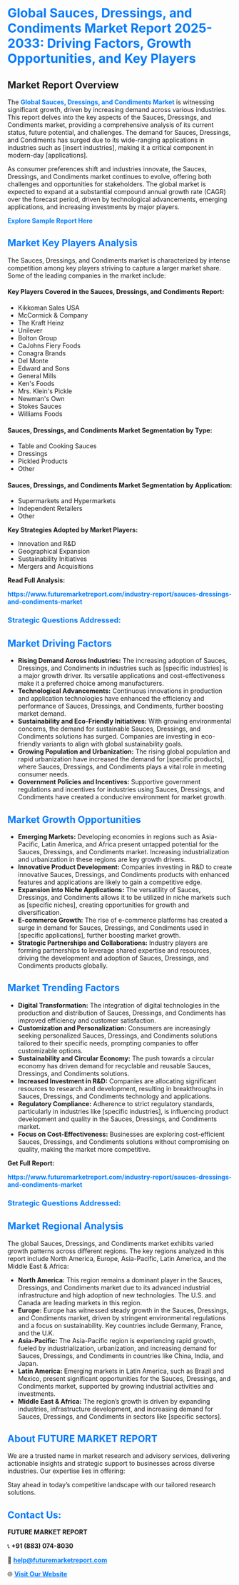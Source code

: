 <h1 style="color: #007BFF;">Global Sauces, Dressings, and Condiments Market Report 2025-2033: Driving Factors, Growth Opportunities, and Key Players</h1>

<section id="overview">
<h2>Market Report Overview</h2>
<p>The <a href="https://www.futuremarketreport.com/industry-report/sauces-dressings-and-condiments-market" style="color: #007BFF; text-decoration: none;"><strong>Global Sauces, Dressings, and Condiments Market</strong></a> is witnessing significant growth, driven by increasing demand across various industries. This report delves into the key aspects of the Sauces, Dressings, and Condiments market, providing a comprehensive analysis of its current status, future potential, and challenges. The demand for Sauces, Dressings, and Condiments has surged due to its wide-ranging applications in industries such as [insert industries], making it a critical component in modern-day [applications].</p>
<p>As consumer preferences shift and industries innovate, the Sauces, Dressings, and Condiments market continues to evolve, offering both challenges and opportunities for stakeholders. The global market is expected to expand at a substantial compound annual growth rate (CAGR) over the forecast period, driven by technological advancements, emerging applications, and increasing investments by major players.</p>
</section>

<section id="overview">
<p><a href="https://www.futuremarketreport.com/request-sample/reportId=33490" style="color: #007BFF; text-decoration: none;"><strong>Explore Sample Report Here</strong></a></p>
</section>

<section id="key-players">
<h2 style="color: #007BFF;">Market Key Players Analysis</h2>
<p>The Sauces, Dressings, and Condiments market is characterized by intense competition among key players striving to capture a larger market share. Some of the leading companies in the market include:</p>
<h4>Key Players Covered in the Sauces, Dressings, and Condiments Report:</h4>
<ul><li>Kikkoman Sales USA</li><li>McCormick &amp; Company</li><li>The Kraft Heinz</li><li>Unilever</li><li>Bolton Group</li><li>CaJohns Fiery Foods</li><li>Conagra Brands</li><li>Del Monte</li><li>Edward and Sons</li><li>General Mills</li><li>Ken&#039;s Foods</li><li>Mrs. Klein&#039;s Pickle</li><li>Newman&#039;s Own</li><li>Stokes Sauces</li><li>Williams Foods</li></ul>
<h4>Sauces, Dressings, and Condiments Market Segmentation by Type:</h4>
<ul><li>Table and Cooking Sauces</li><li>Dressings</li><li>Pickled Products</li><li>Other</li></ul>

<h4>Sauces, Dressings, and Condiments Market Segmentation by Application:</h4>
<ul><li>Supermarkets and Hypermarkets</li><li>Independent Retailers</li><li>Other</li></ul>
<p><strong>Key Strategies Adopted by Market Players:</strong></p>
<ul>
<li>Innovation and R&D</li>
<li>Geographical Expansion</li>
<li>Sustainability Initiatives</li>
<li>Mergers and Acquisitions</li>
</ul>
</section>

<section>
<p><strong>Read Full Analysis: </strong></p><a href="https://www.futuremarketreport.com/industry-report/sauces-dressings-and-condiments-market" style="color: #007BFF; text-decoration: none;"><strong>https://www.futuremarketreport.com/industry-report/sauces-dressings-and-condiments-market</strong></a>
<h3 style="color: #007BFF;">Strategic Questions Addressed:</h3>
</section>

<section id="driving-factors">
<h2 style="color: #007BFF;">Market Driving Factors</h2>
<ul>
<li><strong>Rising Demand Across Industries:</strong> The increasing adoption of Sauces, Dressings, and Condiments in industries such as [specific industries] is a major growth driver. Its versatile applications and cost-effectiveness make it a preferred choice among manufacturers.</li>
<li><strong>Technological Advancements:</strong> Continuous innovations in production and application technologies have enhanced the efficiency and performance of Sauces, Dressings, and Condiments, further boosting market demand.</li>
<li><strong>Sustainability and Eco-Friendly Initiatives:</strong> With growing environmental concerns, the demand for sustainable Sauces, Dressings, and Condiments solutions has surged. Companies are investing in eco-friendly variants to align with global sustainability goals.</li>
<li><strong>Growing Population and Urbanization:</strong> The rising global population and rapid urbanization have increased the demand for [specific products], where Sauces, Dressings, and Condiments plays a vital role in meeting consumer needs.</li>
<li><strong>Government Policies and Incentives:</strong> Supportive government regulations and incentives for industries using Sauces, Dressings, and Condiments have created a conducive environment for market growth.</li>
</ul>
</section>

<section id="growth-opportunities">
<h2 style="color: #007BFF;">Market Growth Opportunities</h2>
<ul>
<li><strong>Emerging Markets:</strong> Developing economies in regions such as Asia-Pacific, Latin America, and Africa present untapped potential for the Sauces, Dressings, and Condiments market. Increasing industrialization and urbanization in these regions are key growth drivers.</li>
<li><strong>Innovative Product Development:</strong> Companies investing in R&D to create innovative Sauces, Dressings, and Condiments products with enhanced features and applications are likely to gain a competitive edge.</li>
<li><strong>Expansion into Niche Applications:</strong> The versatility of Sauces, Dressings, and Condiments allows it to be utilized in niche markets such as [specific niches], creating opportunities for growth and diversification.</li>
<li><strong>E-commerce Growth:</strong> The rise of e-commerce platforms has created a surge in demand for Sauces, Dressings, and Condiments used in [specific applications], further boosting market growth.</li>
<li><strong>Strategic Partnerships and Collaborations:</strong> Industry players are forming partnerships to leverage shared expertise and resources, driving the development and adoption of Sauces, Dressings, and Condiments products globally.</li>
</ul>
</section>

<section id="trending-factors">
<h2 style="color: #007BFF;">Market Trending Factors</h2>
<ul>
<li><strong>Digital Transformation:</strong> The integration of digital technologies in the production and distribution of Sauces, Dressings, and Condiments has improved efficiency and customer satisfaction.</li>
<li><strong>Customization and Personalization:</strong> Consumers are increasingly seeking personalized Sauces, Dressings, and Condiments solutions tailored to their specific needs, prompting companies to offer customizable options.</li>
<li><strong>Sustainability and Circular Economy:</strong> The push towards a circular economy has driven demand for recyclable and reusable Sauces, Dressings, and Condiments solutions.</li>
<li><strong>Increased Investment in R&D:</strong> Companies are allocating significant resources to research and development, resulting in breakthroughs in Sauces, Dressings, and Condiments technology and applications.</li>
<li><strong>Regulatory Compliance:</strong> Adherence to strict regulatory standards, particularly in industries like [specific industries], is influencing product development and quality in the Sauces, Dressings, and Condiments market.</li>
<li><strong>Focus on Cost-Effectiveness:</strong> Businesses are exploring cost-efficient Sauces, Dressings, and Condiments solutions without compromising on quality, making the market more competitive.</li>
</ul>
</section>

<section>
<p><strong>Get Full Report: </strong></p><a href="https://www.futuremarketreport.com/industry-report/sauces-dressings-and-condiments-market" style="color: #007BFF; text-decoration: none;"><strong>https://www.futuremarketreport.com/industry-report/sauces-dressings-and-condiments-market</strong></a>
<h3 style="color: #007BFF;">Strategic Questions Addressed:</h3>
</section>


<section id="regional-analysis">
<h2 style="color: #007BFF;">Market Regional Analysis</h2>
<p>The global Sauces, Dressings, and Condiments market exhibits varied growth patterns across different regions. The key regions analyzed in this report include North America, Europe, Asia-Pacific, Latin America, and the Middle East & Africa:</p>
<ul>
<li><strong>North America:</strong> This region remains a dominant player in the Sauces, Dressings, and Condiments market due to its advanced industrial infrastructure and high adoption of new technologies. The U.S. and Canada are leading markets in this region.</li>
<li><strong>Europe:</strong> Europe has witnessed steady growth in the Sauces, Dressings, and Condiments market, driven by stringent environmental regulations and a focus on sustainability. Key countries include Germany, France, and the U.K.</li>
<li><strong>Asia-Pacific:</strong> The Asia-Pacific region is experiencing rapid growth, fueled by industrialization, urbanization, and increasing demand for Sauces, Dressings, and Condiments in countries like China, India, and Japan.</li>
<li><strong>Latin America:</strong> Emerging markets in Latin America, such as Brazil and Mexico, present significant opportunities for the Sauces, Dressings, and Condiments market, supported by growing industrial activities and investments.</li>
<li><strong>Middle East & Africa:</strong> The region’s growth is driven by expanding industries, infrastructure development, and increasing demand for Sauces, Dressings, and Condiments in sectors like [specific sectors].</li>
</ul>
</section>

<footer>
<h2 style="color: #007BFF;">About FUTURE MARKET REPORT</h2>
<p>We are a trusted name in market research and advisory services, delivering actionable insights and strategic support to businesses across diverse industries. Our expertise lies in offering:</p>

<p>Stay ahead in today’s competitive landscape with our tailored research solutions.</p>

<h2 style="color: #007BFF;">Contact Us:</h2>
<p><strong>FUTURE MARKET REPORT</strong></p>
<p>📞 <strong>+91 (883) 074-8030</strong></p>
<p>📧 <strong><a href="mailto:help@futuremarketreport.com" style="color: #007BFF;">help@futuremarketreport.com</a></strong></p>
<p>🌐 <strong><a href="https://www.futuremarketreport.com/" style="color: #007BFF;">Visit Our Website</a></strong></p>
</footer>
